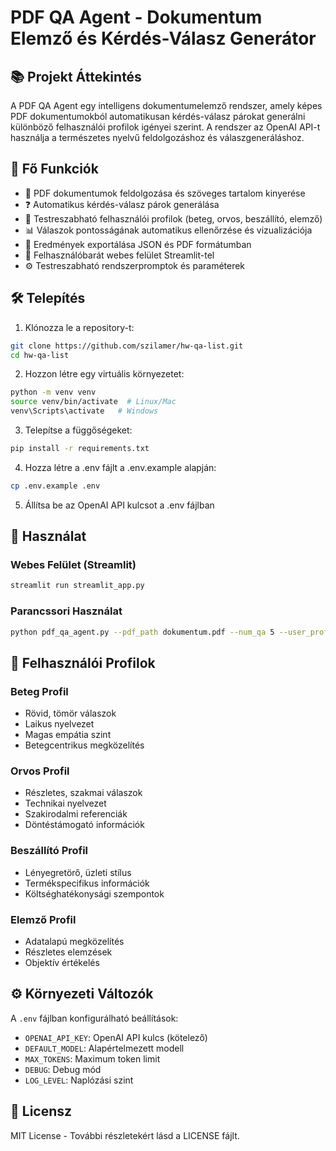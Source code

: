 # PDF QA Agent - Dokumentum Elemző és Kérdés-Válasz Generátor

## 📚 Projekt Áttekintés

A PDF QA Agent egy intelligens dokumentumelemző rendszer, amely képes PDF dokumentumokból automatikusan kérdés-válasz párokat generálni különböző felhasználói profilok igényei szerint. A rendszer az OpenAI API-t használja a természetes nyelvű feldolgozáshoz és válaszgeneráláshoz.

## 🌟 Fő Funkciók

- 📄 PDF dokumentumok feldolgozása és szöveges tartalom kinyerése
- ❓ Automatikus kérdés-válasz párok generálása
- 👥 Testreszabható felhasználói profilok (beteg, orvos, beszállító, elemző)
- 📊 Válaszok pontosságának automatikus ellenőrzése és vizualizációja
- 💾 Eredmények exportálása JSON és PDF formátumban
- 🎨 Felhasználóbarát webes felület Streamlit-tel
- ⚙️ Testreszabható rendszerpromptok és paraméterek

## 🛠️ Telepítés

1. Klónozza le a repository-t:
```bash
git clone https://github.com/szilamer/hw-qa-list.git
cd hw-qa-list
```

2. Hozzon létre egy virtuális környezetet:
```bash
python -m venv venv
source venv/bin/activate  # Linux/Mac
venv\Scripts\activate   # Windows
```

3. Telepítse a függőségeket:
```bash
pip install -r requirements.txt
```

4. Hozza létre a .env fájlt a .env.example alapján:
```bash
cp .env.example .env
```

5. Állítsa be az OpenAI API kulcsot a .env fájlban

## 🚀 Használat

### Webes Felület (Streamlit)

```bash
streamlit run streamlit_app.py
```

### Parancssori Használat

```bash
python pdf_qa_agent.py --pdf_path dokumentum.pdf --num_qa 5 --user_profile orvos
```

## 👥 Felhasználói Profilok

### Beteg Profil
- Rövid, tömör válaszok
- Laikus nyelvezet
- Magas empátia szint
- Betegcentrikus megközelítés

### Orvos Profil
- Részletes, szakmai válaszok
- Technikai nyelvezet
- Szakirodalmi referenciák
- Döntéstámogató információk

### Beszállító Profil
- Lényegretörő, üzleti stílus
- Termékspecifikus információk
- Költséghatékonysági szempontok

### Elemző Profil
- Adatalapú megközelítés
- Részletes elemzések
- Objektív értékelés

## ⚙️ Környezeti Változók

A `.env` fájlban konfigurálható beállítások:
- `OPENAI_API_KEY`: OpenAI API kulcs (kötelező)
- `DEFAULT_MODEL`: Alapértelmezett modell
- `MAX_TOKENS`: Maximum token limit
- `DEBUG`: Debug mód
- `LOG_LEVEL`: Naplózási szint

## 📝 Licensz

MIT License - További részletekért lásd a LICENSE fájlt.